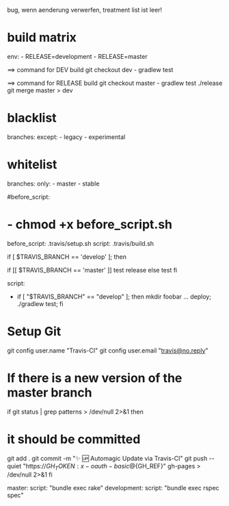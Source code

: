 

bug, wenn aenderung verwerfen, treatment list ist leer!







# build matrix


env:
	- RELEASE=development
 	- RELEASE=master


==> command for DEV build
	git checkout dev
	- gradlew test

==> command for RELEASE build
	git checkout master
	- gradlew test
	./release
	git merge master > dev


# blacklist
branches:
  except:
    - legacy
    - experimental

# whitelist
branches:
  only:
    - master
    - stable





#before_script:
#  - chmod +x before_script.sh

before_script: .travis/setup.sh
script: .travis/build.sh


if [ $TRAVIS_BRANCH == 'develop' ]; then

if [[ $TRAVIS_BRANCH == 'master' ]]
  test
  release
else
  test
fi

script:
  - if [ "$TRAVIS_BRANCH" == "develop" ]; then
      mkdir foobar ... deploy;
      ./gradlew test;
    fi




# Setup Git
git config user.name "Travis-CI"
git config user.email "travis@no.reply"

# If there is a new version of the master branch
if git status | grep patterns > /dev/null 2>&1
then
  # it should be committed
  git add .
  git commit -m ":sparkles: :up: Automagic Update via Travis-CI"
  git push --quiet "https://${GH_TOKEN}:x-oauth-basic@${GH_REF}" gh-pages > /dev/null 2>&1
fi



master:
	script: "bundle exec rake"
development:
	script: "bundle exec rspec spec"
